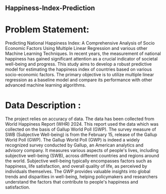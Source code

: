 ## Happiness-Index-Prediction

# Problem Statement:
Predicting National Happiness Index: A Comprehensive Analysis of Socio
Economic Factors Using Multiple Linear Regression and various other Machine 
Learning Techniques. 
In recent years, the measurement of national happiness has gained significant 
attention as a crucial indicator of societal well-being and progress. This study 
aims to develop a robust predictive model for estimating the happiness index of 
countries based on various socio-economic factors. The primary objective is to 
utilize multiple linear regression as a baseline model and compare its performance 
with other advanced machine learning algorithms. 

# Data Description :
 
The project relies on accuracy of data. The data has been collected from World 
Happiness Report (WHR) 2024. This report used the data which was collected on 
the basis of Gallup World Poll (GWP). The survey measure of SWB (Subjective 
Well-being) is from the February 15, release of the Gallup World Poll (GWP). 
The Gallup World Poll (GWP) is indeed a widely recognized survey conducted 
by Gallup, an American analytics and advisory company. It measures various 
aspects of people's lives, including subjective well-being (SWB), across different 
countries and regions around the world. Subjective well-being typically 
encompasses factors such as happiness, life satisfaction, and overall quality of 
life, as perceived by individuals themselves. The GWP provides valuable insights 
into global trends and disparities in well-being, helping policymakers and 
researchers understand the factors that contribute to people's happiness 
and satisfaction. 
